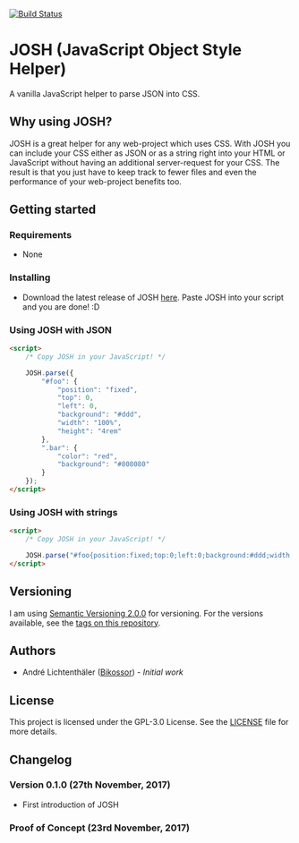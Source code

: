 [![Build Status](https://travis-ci.org/Bikossor/JOSH.svg?branch=master)](https://travis-ci.org/Bikossor/JOSH)

# JOSH (JavaScript Object Style Helper)
A vanilla JavaScript helper to parse JSON into CSS.

## Why using JOSH?
JOSH is a great helper for any web-project which uses CSS. With JOSH you can include your CSS either as JSON or as a string right into your HTML or JavaScript without having an additional server-request for your CSS. The result is that you just have to keep track to fewer files and even the performance of your web-project benefits too.

## Getting started

### Requirements
- None

### Installing
- Download the latest release of JOSH [here](https://github.com/Bikossor/JOSH/releases/latest). Paste JOSH into your script and you are done! :D

### Using JOSH with JSON
```html
<script>
    /* Copy JOSH in your JavaScript! */

    JOSH.parse({
        "#foo": {
            "position": "fixed",
            "top": 0,
            "left": 0,
            "background": "#ddd",
            "width": "100%",
            "height": "4rem"
        },
        ".bar": {
            "color": "red",
            "background": "#808080"
        }
    });
</script>
```

### Using JOSH with strings
```html
<script>
    /* Copy JOSH in your JavaScript! */

    JOSH.parse("#foo{position:fixed;top:0;left:0;background:#ddd;width:100%;height:4rem;}.bar{color:red;background:#808080;}");
</script>
```

## Versioning
I am using [Semantic Versioning 2.0.0](http://semver.org/) for versioning. For the versions available, see the [tags on this repository](https://github.com/Bikossor/JOSH/tags).

## Authors
- André Lichtenthäler ([Bikossor](https://bikossor.de)) - *Initial work*

## License
This project is licensed under the GPL-3.0 License. See the [LICENSE](LICENSE) file for more details.

## Changelog
### Version 0.1.0 (27th November, 2017)
- First introduction of JOSH

### Proof of Concept (23rd November, 2017)